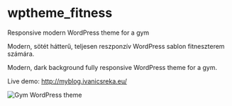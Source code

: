 # wptheme_fitness
Responsive modern WordPress theme for a gym

Modern, sötét hátterű, teljesen reszponzív WordPress sablon fitneszterem számára.

Modern, dark background fully responsive WordPress theme for a gym.

Live demo: http://myblog.ivanicsreka.eu/

![Gym WordPress theme](https://github.com/rekaivanics/wptheme_fitness/blob/master/gorilla.png)
